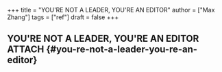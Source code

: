 +++
title = "YOU'RE NOT A LEADER, YOU'RE AN EDITOR"
author = ["Max Zhang"]
tags = ["ref"]
draft = false
+++

## YOU'RE NOT A LEADER, YOU'RE AN EDITOR <span class="tag"><span class="ATTACH">ATTACH</span></span> {#you-re-not-a-leader-you-re-an-editor}
